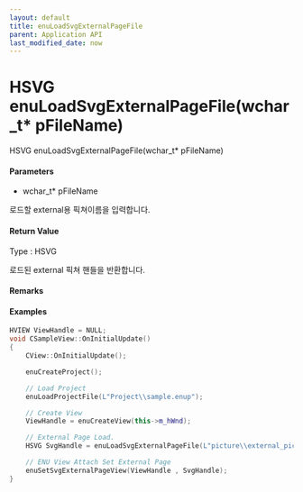 ```yaml
---
layout: default
title: enuLoadSvgExternalPageFile
parent: Application API
last_modified_date: now
---
```

# HSVG enuLoadSvgExternalPageFile\(wchar\_t\* pFileName\)

HSVG enuLoadSvgExternalPageFile\(wchar\_t\* pFileName\)

#### Parameters

* wchar\_t\* pFileName

로드할 external용 픽쳐이름을 입력합니다.

#### Return Value

Type : HSVG

로드된 external 픽쳐 핸들을 반환합니다.

#### Remarks

#### Examples

```cpp
HVIEW ViewHandle = NULL; 
void CSampleView::OnInitialUpdate() 
{ 
    CView::OnInitialUpdate(); 

    enuCreateProject(); 

    // Load Project
    enuLoadProjectFile(L"Project\\sample.enup"); 

    // Create View
    ViewHandle = enuCreateView(this->m_hWnd); 

    // External Page Load. 
    HSVG SvgHandle = enuLoadSvgExternalPageFile(L"picture\\external_pic.svg");

    // ENU View Attach Set External Page 
    enuSetSvgExternalPageView(ViewHandle , SvgHandle); 
}
```



